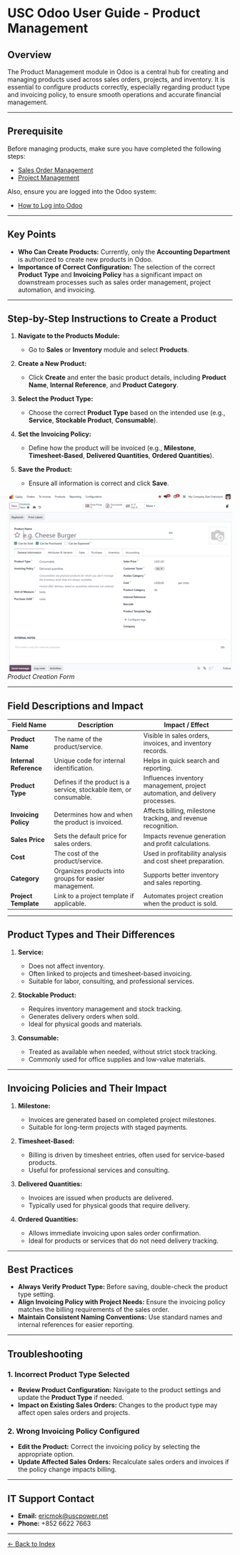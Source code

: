 # USC Odoo User Guide - Product Management

## Overview
The Product Management module in Odoo is a central hub for creating and managing products used across sales orders, projects, and inventory. It is essential to configure products correctly, especially regarding product type and invoicing policy, to ensure smooth operations and accurate financial management.

---

## Prerequisite

Before managing products, make sure you have completed the following steps:

- [Sales Order Management](./sale-order-management.md)
- [Project Management](./project-management.md)

Also, ensure you are logged into the Odoo system:

- [How to Log into Odoo](../getting-start/logging-into.md)

---

## Key Points

- **Who Can Create Products:** Currently, only the **Accounting Department** is authorized to create new products in Odoo.
- **Importance of Correct Configuration:** The selection of the correct **Product Type** and **Invoicing Policy** has a significant impact on downstream processes such as sales order management, project automation, and invoicing.

---

## Step-by-Step Instructions to Create a Product

1. **Navigate to the Products Module:**
      - Go to **Sales** or **Inventory** module and select **Products**.

2. **Create a New Product:**
      - Click **Create** and enter the basic product details, including **Product Name**, **Internal Reference**, and **Product Category**.

3. **Select the Product Type:**
      - Choose the correct **Product Type** based on the intended use (e.g., **Service**, **Stockable Product**, **Consumable**).

4. **Set the Invoicing Policy:**
      - Define how the product will be invoiced (e.g., **Milestone**, **Timesheet-Based**, **Delivered Quantities**, **Ordered Quantities**).

5. **Save the Product:**
      - Ensure all information is correct and click **Save**.

![img](./product_creation.png)  
*Product Creation Form*

---

## Field Descriptions and Impact

| **Field Name**        | **Description**                                                   | **Impact / Effect**                                                          |
|-----------------------|-------------------------------------------------------------------|------------------------------------------------------------------------------|
| **Product Name**      | The name of the product/service.                                 | Visible in sales orders, invoices, and inventory records.                     |
| **Internal Reference**| Unique code for internal identification.                         | Helps in quick search and reporting.                                          |
| **Product Type**      | Defines if the product is a service, stockable item, or consumable. | Influences inventory management, project automation, and delivery processes.  |
| **Invoicing Policy**  | Determines how and when the product is invoiced.                 | Affects billing, milestone tracking, and revenue recognition.                  |
| **Sales Price**       | Sets the default price for sales orders.                         | Impacts revenue generation and profit calculations.                           |
| **Cost**              | The cost of the product/service.                                 | Used in profitability analysis and cost sheet preparation.                     |
| **Category**          | Organizes products into groups for easier management.            | Supports better inventory and sales reporting.                                |
| **Project Template**  | Link to a project template if applicable.                        | Automates project creation when the product is sold.                          |

---

## Product Types and Their Differences

1. **Service:**  
      - Does not affect inventory.
      - Often linked to projects and timesheet-based invoicing.
      - Suitable for labor, consulting, and professional services.

2. **Stockable Product:**  
      - Requires inventory management and stock tracking.
      - Generates delivery orders when sold.
      - Ideal for physical goods and materials.

3. **Consumable:**  
      - Treated as available when needed, without strict stock tracking.
      - Commonly used for office supplies and low-value materials.

---

## Invoicing Policies and Their Impact

1. **Milestone:**  
      - Invoices are generated based on completed project milestones.
      - Suitable for long-term projects with staged payments.

2. **Timesheet-Based:**
      - Billing is driven by timesheet entries, often used for service-based products.
      - Useful for professional services and consulting.

3. **Delivered Quantities:**
      - Invoices are issued when products are delivered.
      - Typically used for physical goods that require delivery.

4. **Ordered Quantities:**
      - Allows immediate invoicing upon sales order confirmation.
      - Ideal for products or services that do not need delivery tracking.


---

## Best Practices

- **Always Verify Product Type:** Before saving, double-check the product type setting.
- **Align Invoicing Policy with Project Needs:** Ensure the invoicing policy matches the billing requirements of the sales order.
- **Maintain Consistent Naming Conventions:** Use standard names and internal references for easier reporting.

---

## Troubleshooting

### 1. Incorrect Product Type Selected

- **Review Product Configuration:** Navigate to the product settings and update the **Product Type** if needed.
- **Impact on Existing Sales Orders:** Changes to the product type may affect open sales orders and projects.

### 2. Wrong Invoicing Policy Configured

- **Edit the Product:** Correct the invoicing policy by selecting the appropriate option.
- **Update Affected Sales Orders:** Recalculate sales orders and invoices if the policy change impacts billing.

---

## IT Support Contact

- **Email:** [ericmok@uscpower.net](mailto:ericmok@uscpower.net)
- **Phone:** +852 6622 7663

---

[<- Back to Index](../../user-guide.index.md)

